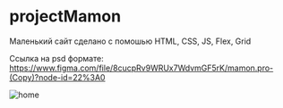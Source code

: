 # projectMamon
Маленький сайт сделано с помошью HTML, CSS, JS, Flex, Grid


Cсылка на psd формате: https://www.figma.com/file/8cucpRv9WRUx7WdvmGF5rK/mamon.pro-(Copy)?node-id=22%3A0

![home](https://user-images.githubusercontent.com/52714747/88163666-d7da6000-cc34-11ea-825a-20704913b4d3.png)
